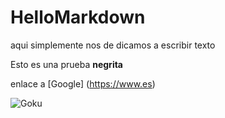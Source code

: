 # HelloMarkdown

aqui simplemente nos de dicamos a escribir texto

Esto es una prueba **negrita**

enlace a  [Google] (https://www.es)

![Goku](https://www.google.com/url?sa=i&url=https%3A%2F%2Fcodigoespagueti.com%2Fnoticias%2Fanime%2Fdragon-ball-los-mejores-momentos-de-kakarotto-para-celebrar-el-dia-de-goku%2F&psig=AOvVaw25AsqRAckW6PHoyxx1SEnO&ust=1652351048741000&source=images&cd=vfe&ved=0CAkQjRxqFwoTCKi1sbyd1_cCFQAAAAAdAAAAABAE)


